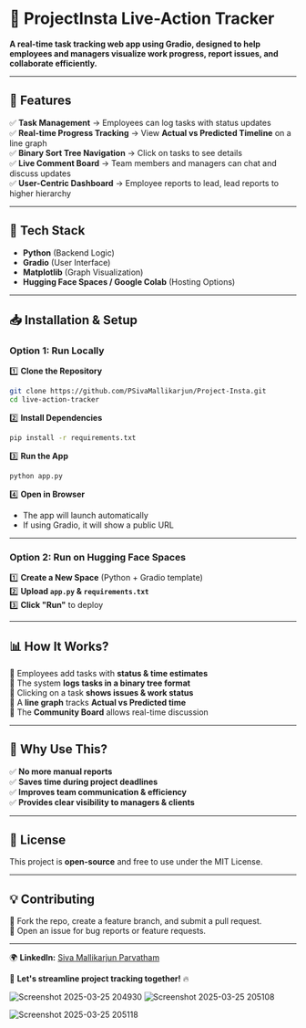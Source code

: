 # **🚀 ProjectInsta Live-Action Tracker**  

**A real-time task tracking web app using Gradio, designed to help employees and managers visualize work progress, report issues, and collaborate efficiently.**  

---

## **📌 Features**
✅ **Task Management** → Employees can log tasks with status updates  
✅ **Real-time Progress Tracking** → View **Actual vs Predicted Timeline** on a line graph  
✅ **Binary Sort Tree Navigation** → Click on tasks to see details  
✅ **Live Comment Board** → Team members and managers can chat and discuss updates  
✅ **User-Centric Dashboard** → Employee reports to lead, lead reports to higher hierarchy  

---

## **🔧 Tech Stack**
- **Python** (Backend Logic)  
- **Gradio** (User Interface)  
- **Matplotlib** (Graph Visualization)  
- **Hugging Face Spaces / Google Colab** (Hosting Options)  

---

## **📥 Installation & Setup**  
### **Option 1: Run Locally**  
1️⃣ **Clone the Repository**  
```bash
git clone https://github.com/PSivaMallikarjun/Project-Insta.git
cd live-action-tracker
```
2️⃣ **Install Dependencies**  
```bash
pip install -r requirements.txt
```
3️⃣ **Run the App**  
```bash
python app.py
```
4️⃣ **Open in Browser**  
- The app will launch automatically  
- If using Gradio, it will show a public URL  

---

### **Option 2: Run on Hugging Face Spaces**  
1️⃣ **Create a New Space** (Python + Gradio template)  
2️⃣ **Upload `app.py` & `requirements.txt`**  
3️⃣ **Click "Run"** to deploy  

---

## **📊 How It Works?**
🔹 Employees add tasks with **status & time estimates**  
🔹 The system **logs tasks in a binary tree format**  
🔹 Clicking on a task **shows issues & work status**  
🔹 A **line graph** tracks **Actual vs Predicted time**  
🔹 The **Community Board** allows real-time discussion  

---

## **🎯 Why Use This?**
✅ **No more manual reports**  
✅ **Saves time during project deadlines**  
✅ **Improves team communication & efficiency**  
✅ **Provides clear visibility to managers & clients**  

---

## **📜 License**
This project is **open-source** and free to use under the MIT License.  

---

## **💡 Contributing**
🔹 Fork the repo, create a feature branch, and submit a pull request.  
🔹 Open an issue for bug reports or feature requests.  

---



  
🌍 **LinkedIn:** [Siva Mallikarjun Parvatham](https://www.linkedin.com/in/siva-70417418a)  

🚀 **Let's streamline project tracking together!** 🔥


![Screenshot 2025-03-25 204930](https://github.com/user-attachments/assets/211cc3be-f8b7-4040-a16b-7d585c79a100)
![Screenshot 2025-03-25 205108](https://github.com/user-attachments/assets/ca6a6427-e3d9-4330-b0c9-f82c05b6b1ba)

![Screenshot 2025-03-25 205118](https://github.com/user-attachments/assets/9df47027-2453-4488-b6e9-c641d3354d7b)






